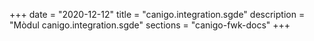 +++
date        = "2020-12-12"
title       = "canigo.integration.sgde"
description = "Mòdul canigo.integration.sgde"
sections    = "canigo-fwk-docs"
+++
